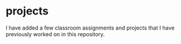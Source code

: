# projects

I have added a few classroom assignments and projects that I have previously worked on in this repository.

